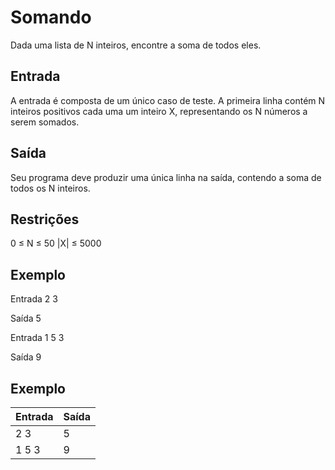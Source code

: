 # Somando

Dada uma lista de N inteiros, encontre a soma de todos eles.

## Entrada

A entrada é composta de um único caso de teste. A primeira linha contém N inteiros positivos cada uma um inteiro X, representando os N números a serem somados.

## Saída

Seu programa deve produzir uma única linha na saída, contendo a soma de todos os N inteiros.

## Restrições

0 ≤ N ≤ 50
|X| ≤ 5000

## Exemplo

Entrada
2
3

Saída
5

Entrada
1
5
3

Saída
9

## Exemplo

| Entrada | Saída |
| ------- | ----- |
| 2 3   | 5     |
| 1 5 3 | 9     |